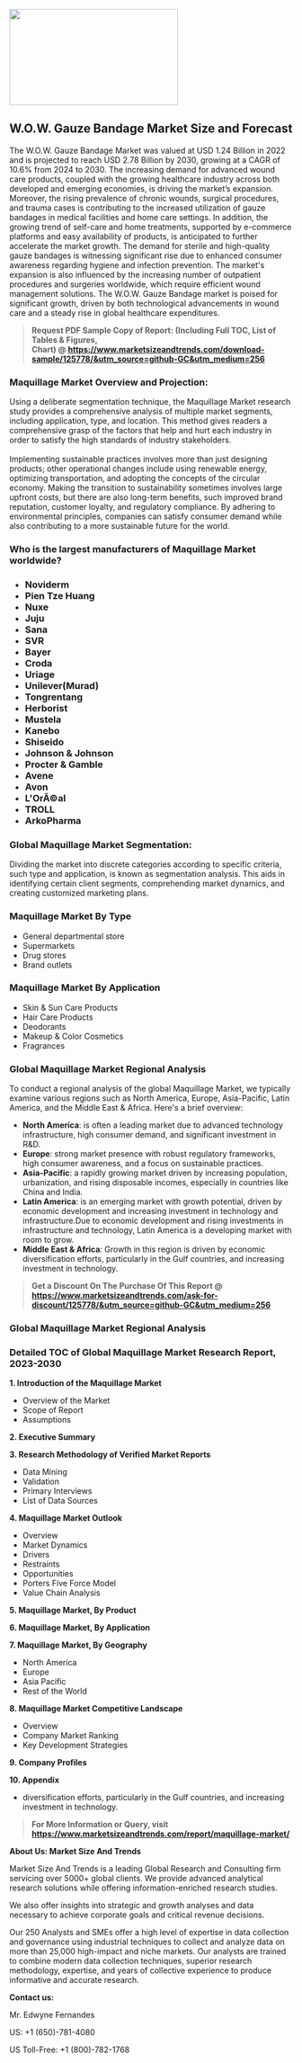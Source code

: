 <p><img class="alignnone size-medium wp-image-20088" src="https://ffe5etoiles.com/wp-content/uploads/2024/12/MST1-300x171.png" alt="" width="300" height="171" /></p><h2>W.O.W. Gauze Bandage Market Size and Forecast</h2><p>The W.O.W. Gauze Bandage Market was valued at USD 1.24 Billion in 2022 and is projected to reach USD 2.78 Billion by 2030, growing at a CAGR of 10.6% from 2024 to 2030. The increasing demand for advanced wound care products, coupled with the growing healthcare industry across both developed and emerging economies, is driving the market’s expansion. Moreover, the rising prevalence of chronic wounds, surgical procedures, and trauma cases is contributing to the increased utilization of gauze bandages in medical facilities and home care settings. In addition, the growing trend of self-care and home treatments, supported by e-commerce platforms and easy availability of products, is anticipated to further accelerate the market growth. The demand for sterile and high-quality gauze bandages is witnessing significant rise due to enhanced consumer awareness regarding hygiene and infection prevention. The market's expansion is also influenced by the increasing number of outpatient procedures and surgeries worldwide, which require efficient wound management solutions. The W.O.W. Gauze Bandage market is poised for significant growth, driven by both technological advancements in wound care and a steady rise in global healthcare expenditures.</p></p><blockquote id="" class=""><strong>Request PDF Sample Copy of Report: (Including Full TOC, List of Tables &amp; Figures, Chart)&nbsp;@&nbsp;<strong><a href="https://www.marketsizeandtrends.com/download-sample/125778/&utm_source=github-GC&utm_medium=256" target="_blank">https://www.marketsizeandtrends.com/download-sample/125778/&utm_source=github-GC&utm_medium=256</a></strong></strong></blockquote><h3 id="" class="">Maquillage Market&nbsp;Overview and Projection:</h3><p id="" class="">Using a deliberate segmentation technique, the Maquillage Market research study provides a comprehensive analysis of multiple market segments, including application, type, and location. This method gives readers a comprehensive grasp of the factors that help and hurt each industry in order to satisfy the high standards of industry stakeholders. <br /> <br />Implementing sustainable practices involves more than just designing products; other operational changes include using renewable energy, optimizing transportation, and adopting the concepts of the circular economy. Making the transition to sustainability sometimes involves large upfront costs, but there are also long-term benefits, such improved brand reputation, customer loyalty, and regulatory compliance. By adhering to environmental principles, companies can satisfy consumer demand while also contributing to a more sustainable future for the world.</p><h3 id="" class="">Who is the largest manufacturers of&nbsp;Maquillage Market worldwide?</h3><h3 class=""><p><ul><li>Noviderm </li><li> Pien Tze Huang </li><li> Nuxe </li><li> Juju </li><li> Sana </li><li> SVR </li><li> Bayer </li><li> Croda </li><li> Uriage </li><li> Unilever(Murad) </li><li> Tongrentang </li><li> Herborist </li><li> Mustela </li><li> Kanebo </li><li> Shiseido </li><li> Johnson & Johnson </li><li> Procter & Gamble </li><li> Avene </li><li> Avon </li><li> L'OrÃ©al </li><li> TROLL </li><li> ArkoPharma</li></ul></p></h3><h3 id="" class="">Global&nbsp;Maquillage Market Segmentation:</h3><p id="" class="">Dividing the market into discrete categories according to specific criteria, such type and application, is known as segmentation analysis. This aids in identifying certain client segments, comprehending market dynamics, and creating customized marketing plans.</p><h3 id="" class="">Maquillage Market&nbsp;By Type</h3><p><p><ul><li>General departmental store</li><li> Supermarkets</li><li> Drug stores</li><li> Brand outlets</p></li></ul></p></p><h3 id="" class="">Maquillage Market&nbsp;By Application</h3><p class=""><p><ul><li>Skin & Sun Care Products</li><li> Hair Care Products</li><li> Deodorants</li><li> Makeup & Color Cosmetics</li><li> Fragrances</li></ul></p></p><h3 id="" class="">Global Maquillage Market Regional Analysis</h3><p id="" class="">To conduct a regional analysis of the global Maquillage Market, we typically examine various regions such as North America, Europe, Asia-Pacific, Latin America, and the Middle East &amp; Africa. Here's a brief overview:</p><ul><li><strong>North America</strong>: is often a leading market due to advanced technology infrastructure, high consumer demand, and significant investment in R&amp;D.</li><li><strong>Europe</strong>: strong market presence with robust regulatory frameworks, high consumer awareness, and a focus on sustainable practices.</li><li><strong>Asia-Pacific</strong>: a rapidly growing market driven by increasing population, urbanization, and rising disposable incomes, especially in countries like China and India.</li><li><strong>Latin America</strong>: is an emerging market with growth potential, driven by economic development and increasing investment in technology and infrastructure.Due to economic development and rising investments in infrastructure and technology, Latin America is a developing market with room to grow.</li><li><strong>Middle East &amp; Africa</strong>: Growth in this region is driven by economic diversification efforts, particularly in the Gulf countries, and increasing investment in technology.</li></ul><blockquote id="" class=""><strong>Get a Discount On The Purchase Of This Report @ <strong><a href="https://www.marketsizeandtrends.com/ask-for-discount/125778/&utm_source=github-GC&utm_medium=256" target="_blank">https://www.marketsizeandtrends.com/ask-for-discount/125778/&utm_source=github-GC&utm_medium=256</a></strong></strong></blockquote><h3 id="" class="">Global Maquillage Market Regional Analysis</h3><h3 id="" class="">Detailed TOC of Global Maquillage Market Research Report, 2023-2030</h3><p id="" class=""><strong>1. Introduction of the Maquillage Market</strong></p><ul><li>Overview of the Market</li><li>Scope of Report</li><li>Assumptions</li></ul><p id="" class=""><strong>2. Executive Summary</strong></p><p id="" class=""><strong>3. Research Methodology of Verified Market Reports</strong></p><ul><li>Data Mining</li><li>Validation</li><li>Primary Interviews</li><li>List of Data Sources</li></ul><p id="" class=""><strong>4. Maquillage Market Outlook</strong></p><ul><li>Overview</li><li>Market Dynamics</li><li>Drivers</li><li>Restraints</li><li>Opportunities</li><li>Porters Five Force Model</li><li>Value Chain Analysis</li></ul><p id="" class=""><strong>5. Maquillage Market, By Product</strong></p><p id="" class=""><strong>6. Maquillage Market, By Application</strong></p><p id="" class=""><strong>7. Maquillage Market, By Geography</strong></p><ul><li>North America</li><li>Europe</li><li>Asia Pacific</li><li>Rest of the World</li></ul><p id="" class=""><strong>8. Maquillage Market Competitive Landscape</strong></p><ul><li>Overview</li><li>Company Market Ranking</li><li>Key Development Strategies</li></ul><p id="" class=""><strong>9. Company Profiles</strong></p><p id="" class=""><strong>10. Appendix</strong></p><ul><li>diversification efforts, particularly in the Gulf countries, and increasing investment in technology.</li></ul><blockquote id="" class=""><strong>For More Information or Query, visit <strong><strong><a href="https://www.marketsizeandtrends.com/report/maquillage-market/" target="_blank">https://www.marketsizeandtrends.com/report/maquillage-market/</a></strong></strong></strong></blockquote><p id="" class=""><strong>About Us: Market Size And Trends</strong></p><p id="" class="">Market Size And Trends is a leading Global Research and Consulting firm servicing over 5000+ global clients. We provide advanced analytical research solutions while offering information-enriched research studies.</p><p id="" class="">We also offer insights into strategic and growth analyses and data necessary to achieve corporate goals and critical revenue decisions.</p><p id="" class="">Our 250 Analysts and SMEs offer a high level of expertise in data collection and governance using industrial techniques to collect and analyze data on more than 25,000 high-impact and niche markets. Our analysts are trained to combine modern data collection techniques, superior research methodology, expertise, and years of collective experience to produce informative and accurate research.</p><p id="" class=""><strong>Contact us:</strong></p><p id="" class="">Mr. Edwyne Fernandes</p><p id="" class="">US: +1 (650)-781-4080</p><p id="" class="">US Toll-Free: +1 (800)-782-1768</p>
